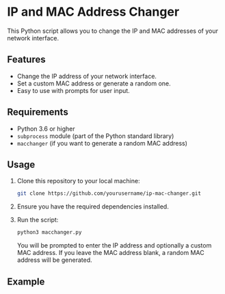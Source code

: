 # IP and MAC Address Changer

This Python script allows you to change the IP and MAC addresses of your network interface.

## Features

- Change the IP address of your network interface.
- Set a custom MAC address or generate a random one.
- Easy to use with prompts for user input.

## Requirements

- Python 3.6 or higher
- `subprocess` module (part of the Python standard library)
- `macchanger` (if you want to generate a random MAC address)

## Usage

1. Clone this repository to your local machine:

    ```sh
    git clone https://github.com/yourusername/ip-mac-changer.git
    ```

2. Ensure you have the required dependencies installed.

3. Run the script:

    ```sh
    python3 macchanger.py
    ```

    You will be prompted to enter the IP address and optionally a custom MAC address. If you leave the MAC address blank, a random MAC address will be generated.

## Example
